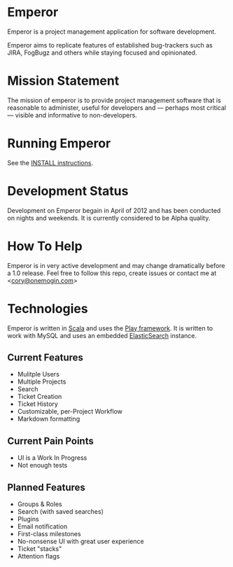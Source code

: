 # Emperor

Emperor is a project management application for software development.

Emperor aims to replicate features of established bug-trackers such as JIRA, FogBugz and others while staying focused and opinionated.

# Mission Statement

The mission of emperor is to provide project management software that is reasonable to administer, useful for developers and &mdash; perhaps most critical &mdash; visible and informative to non-developers.

# Running Emperor

See the [INSTALL instructions](https://github.com/gphat/emperor/blob/master/INSTALL.md).

# Development Status

Development on Emperor begain in April of 2012 and has been conducted on nights and weekends. It is currently considered to be Alpha quality.

# How To Help

Emperor is in very active development and may change dramatically before a 1.0 release. Feel free to follow this repo, create issues or contact me at \<cory@onemogin.com>

# Technologies

Emperor is written in [Scala](http://www.scala-lang.org/) and uses the
[Play framework](http://www.playframework.org/).  It is written to work with
MySQL and uses an embedded [ElasticSearch](http://www.elasticsearch.org/)
instance.

## Current Features

* Mulitple Users
* Multiple Projects
* Search
* Ticket Creation
* Ticket History
* Customizable, per-Project Workflow
* Markdown formatting

## Current Pain Points

* UI is a Work In Progress
* Not enough tests

## Planned Features

* Groups & Roles
* Search (with saved searches)
* Plugins
* Email notification
* First-class milestones
* No-nonsense UI with great user experience
* Ticket "stacks"
* Attention flags